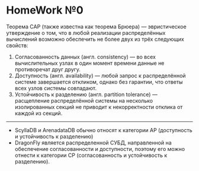 # HomeWork №0 

Теорема CAP (также известна как теорема Брюера) — эвристическое утверждение о том, что в любой реализации распределённых вычислений возможно обеспечить не более двух из трёх следующих свойств:
1. Согласованность данных (англ. consistency) — во всех вычислительных узлах в один момент времени данные не противоречат друг другу.
2. Доступность (англ. availability) — любой запрос к распределённой системе завершается откликом, однако без гарантии, что ответы всех узлов системы совпадают.
3. Устойчивость к разделению (англ. partition tolerance) — расщепление распределённой системы на несколько изолированных секций не приводит к некорректности отклика от каждой из секций.

---

- ScyllaDB и ArenadataDB обычно относят к категории AP (доступность и устойчивость к разделению)
- DragonFly является распределенной СУБД, направленной на обеспечение согласованности и доступности, поэтому его можно отнести к категории CP (согласованность и устойчивость к разделению).